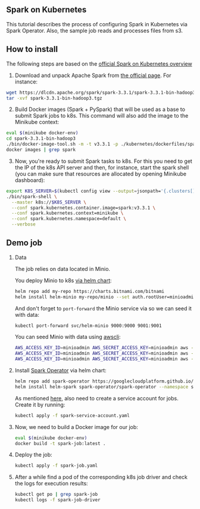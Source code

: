 ## Spark on Kubernetes

This tutorial describes the process of configuring Spark in Kubernetes via Spark Operator. Also, the sample job reads and processes files from s3.

## How to install

The following steps are based on the [official Spark on Kubernetes overview](https://spark.apache.org/docs/3.2.1/running-on-kubernetes.html)


1. Download and unpack Apache Spark from [the official page](https://spark.apache.org/downloads.html). For instance:

```bash
wget https://dlcdn.apache.org/spark/spark-3.3.1/spark-3.3.1-bin-hadoop3.tgz
tar -xvf spark-3.3.1-bin-hadoop3.tgz
```

2. Build Docker images (Spark + PySpark) that will be used as a base to submit Spark jobs to k8s. This command will also add the image to the Minikube context:

```bash
eval $(minikube docker-env)
cd spark-3.3.1-bin-hadoop3
./bin/docker-image-tool.sh -m -t v3.3.1 -p ./kubernetes/dockerfiles/spark/bindings/python/Dockerfile build
docker images | grep spark
```

3. Now, you're ready to submit Spark tasks to k8s. For this you need to get the IP of the k8s API server and then, for instance, start the spark shell (you can make sure that resources are allocated by opening Minikube dashboard):

```bash
export K8S_SERVER=$(kubectl config view --output=jsonpath='{.clusters[].cluster.server}')
./bin/spark-shell \
  --master k8s://$K8S_SERVER \
  --conf spark.kubernetes.container.image=spark:v3.3.1 \
  --conf spark.kubernetes.context=minikube \
  --conf spark.kubernetes.namespace=default \
  --verbose
```

## Demo job

1. Data

    The job relies on data located in Minio.

    You deploy Minio to k8s [via helm chart](https://artifacthub.io/packages/helm/bitnami/minio):

    ```bash
    helm repo add my-repo https://charts.bitnami.com/bitnami
    helm install helm-minio my-repo/minio --set auth.rootUser=minioadmin --set auth.rootPassword=minioadmin
    ```

    And don't forget to `port-forward` the Minio service via so we can seed it with data:
    ```bash
    kubectl port-forward svc/helm-minio 9000:9000 9001:9001
    ```

    You can seed Minio with data using [awscli](https://pypi.org/project/awscli/):
    ```bash
    AWS_ACCESS_KEY_ID=minioadmin AWS_SECRET_ACCESS_KEY=minioadmin aws --endpoint-url http://localhost:9000 s3 mb s3://data
    AWS_ACCESS_KEY_ID=minioadmin AWS_SECRET_ACCESS_KEY=minioadmin aws --endpoint-url http://localhost:9000 s3 cp ../data/ s3://data/ --recursive
    AWS_ACCESS_KEY_ID=minioadmin AWS_SECRET_ACCESS_KEY=minioadmin aws --endpoint-url http://localhost:9000 s3 ls s3://data
    ```

2. Install [Spark Operator](https://github.com/GoogleCloudPlatform/spark-on-k8s-operator/blob/master/docs/quick-start-guide.md) via helm chart:
    ```bash
    helm repo add spark-operator https://googlecloudplatform.github.io/spark-on-k8s-operator
    helm install helm-spark spark-operator/spark-operator --namespace spark-operator --create-namespace
    ```

    As mentioned [here](https://github.com/GoogleCloudPlatform/spark-on-k8s-operator/issues/1314#issuecomment-892916095), also need to create a service account for jobs. Create it by running:
    ```bash
    kubectl apply -f spark-service-account.yaml
    ```


3. Now, we need to build a Docker image for our job:

    ```bash
    eval $(minikube docker-env)
    docker build -t spark-job:latest .
    ```


4. Deploy the job:

    ```bash
    kubectl apply -f spark-job.yaml
    ```

5. After a while find a pod of the corresponding k8s job driver and check the logs for execution results:

    ```bash
    kubectl get po | grep spark-job
    kubectl logs -f spark-job-driver
    ```
